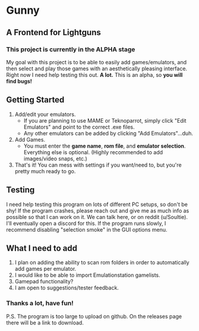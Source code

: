 # Gunny
## A Frontend for Lightguns
### This project is currently in the ALPHA stage

My goal with this project is to be able to easily add games/emulators,
and then select and play those games with an aesthetically pleasing interface.
Right now I need help testing this out. **A lot.** This is an alpha, so **you will find bugs!** 


## Getting Started
1. Add/edit your emulators.
   - If you are planning to use MAME or Teknoparrot, simply click "Edit Emulators" and point to the correct .exe files.
   - Any other emulators can be added by clicking "Add Emulators"...duh.
2. Add Games.
   - You must enter the **game name**, **rom file**, and **emulator selection**. Everything else is optional. (Highly recommended to add images/video snaps, etc.)
3. That's it! You can mess with settings if you want/need to, but you're pretty much ready to go.

## Testing
I need help testing this program on lots of different PC setups, so don't be shy! If the program crashes, please reach out and give me as much info as possible
so that I can work on it. We can talk here, or on reddit (u/Soultie). I'll eventually open a discord for this. 
If the program runs slowly, I recommend disabling "selection smoke" in the GUI options menu.

## What I need to add
1. I plan on adding the ability to scan rom folders in order to automatically add games per emulator.
2. I would like to be able to import Emulationstation gamelists.
3. Gamepad functionality?
4. I am open to suggestions/tester feedback.

### Thanks a lot, have fun!   
         
P.S. The program is too large to upload on github. On the releases page there will be a link to download.       








